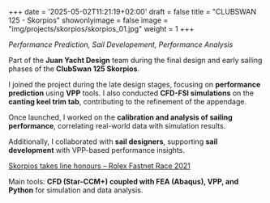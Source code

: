 +++
date = '2025-05-02T11:21:19+02:00'
draft = false
title = "CLUBSWAN 125 - Skorpios"
showonlyimage = false
image = "img/projects/skorpios/skorpios_01.jpg"
weight = 1
+++

*Performance Prediction, Sail Developement, Performance Analysis*

<!--more-->

Part of the **Juan Yacht Design** team during the final design and early sailing phases of the **ClubSwan 125 Skorpios**.

I joined the project during the late design stages, focusing on **performance prediction** using **VPP** tools. I also conducted **CFD-FSI simulations** on the **canting keel trim tab**, contributing to the refinement of the appendage.

Once launched, I worked on the **calibration and analysis of sailing performance**, correlating real-world data with simulation results.

Additionally, I collaborated with **sail designers**, supporting **sail development** with VPP-based performance insights.

[Skorpios takes line honours – Rolex Fastnet Race 2021](https://www.rolexfastnetrace.com/en/videos/1085-skorpios-takes-line-honours-in-cherbourg)

Main tools: **CFD (Star-CCM+) coupled with FEA (Abaqus), VPP, and Python** for simulation and data analysis.